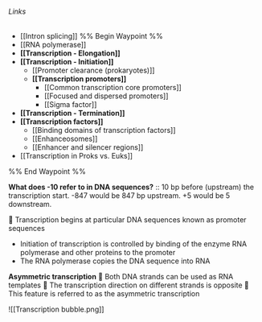 ###### Links
- [[Intron splicing]]
%% Begin Waypoint %%
- [[RNA polymerase]]
- **[[Transcription - Elongation]]**
- **[[Transcription - Initiation]]**
	- [[Promoter clearance (prokaryotes)]]
	- **[[Transcription promoters]]**
		- [[Common transcription core promoters]]
		- [[Focused and dispersed promoters]]
		- [[Sigma factor]]
- **[[Transcription - Termination]]**
- **[[Transcription factors]]**
	- [[Binding domains of transcription factors]]
	- [[Enhanceosomes]]
	- [[Enhancer and silencer regions]]
- [[Transcription in Proks vs. Euks]]

%% End Waypoint %%

**What does -10 refer to in DNA sequences?** :: 10 bp before (upstream) the transcription start. -847 would be 847 bp upstream. +5 would be 5 downstream. 

 Transcription begins at particular DNA sequences known as promoter sequences
- Initiation of transcription is controlled by binding of the enzyme RNA polymerase and other proteins to the promoter
- The RNA polymerase copies the DNA sequence into RNA



**Asymmetric transcription**
 Both DNA strands can be used as RNA templates  The transcription direction on different strands is opposite  This feature is referred to as the asymmetric transcription


![[Transcription bubble.png]]



